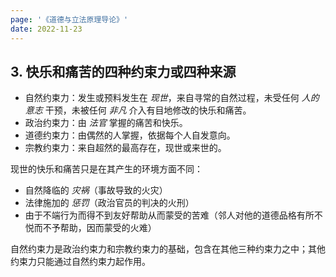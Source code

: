 ```yaml
---
page: '《道德与立法原理导论》'
date: 2022-11-23
---
```


## 3. 快乐和痛苦的四种约束力或四种来源

- 自然约束力：发生或预料发生在 _现世_，来自寻常的自然过程，未受任何 _人的意志_ 干预，未被任何 _非凡_ 介入有目地修改的快乐和痛苦。
- 政治约束力：由 _法官_ 掌握的痛苦和快乐。
- 道德约束力：由偶然的人掌握，依据每个人自发意向。
- 宗教约束力：来自超然的最高存在，现世或来世的。

现世的快乐和痛苦只是在其产生的环境方面不同：

- 自然降临的 _灾祸_（事故导致的火灾）
- 法律施加的 _惩罚_（政治官员的判决的火刑）
- 由于不端行为而得不到友好帮助从而蒙受的苦难（邻人对他的道德品格有所不悦而不予帮助，因而蒙受的火难）

自然约束力是政治约束力和宗教约束力的基础，包含在其他三种约束力之中；其他约束力只能通过自然约束力起作用。
